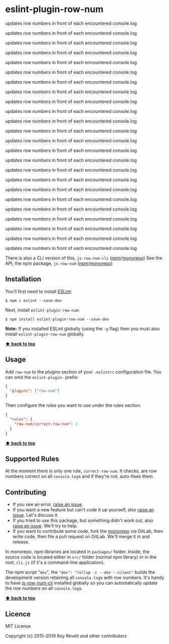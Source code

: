 # eslint-plugin-row-num

updates row numbers in front of each encountered console.log

updates row numbers in front of each encountered console.log

updates row numbers in front of each encountered console.log

updates row numbers in front of each encountered console.log

updates row numbers in front of each encountered console.log

updates row numbers in front of each encountered console.log

updates row numbers in front of each encountered console.log

updates row numbers in front of each encountered console.log

updates row numbers in front of each encountered console.log

updates row numbers in front of each encountered console.log

updates row numbers in front of each encountered console.log

updates row numbers in front of each encountered console.log

updates row numbers in front of each encountered console.log

updates row numbers in front of each encountered console.log

updates row numbers in front of each encountered console.log

updates row numbers in front of each encountered console.log

updates row numbers in front of each encountered console.log

updates row numbers in front of each encountered console.log

updates row numbers in front of each encountered console.log

updates row numbers in front of each encountered console.log

updates row numbers in front of each encountered console.log

updates row numbers in front of each encountered console.log

updates row numbers in front of each encountered console.log

updates row numbers in front of each encountered console.log

There is also a CLI version of this, `js-row-num-cli` ([npm](https://www.npmjs.com/package/js-row-num-cli)/[monorepo](https://gitlab.com/codsen/codsen/tree/master/packages/js-row-num-cli/))
See the API, the npm package, `js-row-num` ([npm](https://www.npmjs.com/package/js-row-num)/[monorepo](https://gitlab.com/codsen/codsen/tree/master/packages/js-row-num/))

## Installation

You'll first need to install [ESLint](http://eslint.org):

```
$ npm i eslint --save-dev
```

Next, install `eslint-plugin-row-num`:

```
$ npm install eslint-plugin-row-num --save-dev
```

**Note:** If you installed ESLint globally (using the `-g` flag) then you must also install `eslint-plugin-row-num` globally.

**[⬆ back to top](#)**

## Usage

Add `row-num` to the plugins section of your `.eslintrc` configuration file. You can omit the `eslint-plugin-` prefix:

```json
{
  "plugins": ["row-num"]
}
```

Then configure the rules you want to use under the rules section.

```json
{
  "rules": {
    "row-num/correct-row-num": 2
  }
}
```

**[⬆ back to top](#)**

## Supported Rules

At the moment there is only one rule, `correct-row-num`. It checks, are row numbers correct on all `console.log`s and if they're not, auto-fixes them.

## Contributing

- If you see an error, [raise an issue](<https://gitlab.com/codsen/codsen/issues/new?issue[title]=eslint-plugin-row-num%20package%20-%20put%20title%20here&issue[description]=**Which%20package%20is%20this%20issue%20for**%3A%20%0Aeslint-plugin-row-num%0A%0A**Describe%20the%20issue%20(if%20necessary)**%3A%20%0A%0A%0A%2Fassign%20%40revelt>).
- If you want a new feature but can't code it up yourself, also [raise an issue](<https://gitlab.com/codsen/codsen/issues/new?issue[title]=eslint-plugin-row-num%20package%20-%20put%20title%20here&issue[description]=**Which%20package%20is%20this%20issue%20for**%3A%20%0Aeslint-plugin-row-num%0A%0A**Describe%20the%20issue%20(if%20necessary)**%3A%20%0A%0A%0A%2Fassign%20%40revelt>). Let's discuss it.
- If you tried to use this package, but something didn't work out, also [raise an issue](<https://gitlab.com/codsen/codsen/issues/new?issue[title]=eslint-plugin-row-num%20package%20-%20put%20title%20here&issue[description]=**Which%20package%20is%20this%20issue%20for**%3A%20%0Aeslint-plugin-row-num%0A%0A**Describe%20the%20issue%20(if%20necessary)**%3A%20%0A%0A%0A%2Fassign%20%40revelt>). We'll try to help.
- If you want to contribute some code, fork the [monorepo](https://gitlab.com/codsen/codsen/) via GitLab, then write code, then file a pull request on GitLab. We'll merge it in and release.

In monorepo, npm libraries are located in `packages/` folder. Inside, the source code is located either in `src/` folder (normal npm library) or in the root, `cli.js` (if it's a command-line application).

The npm script "`dev`", the `"dev": "rollup -c --dev --silent"` builds the development version retaining all `console.log`s with row numbers. It's handy to have [js-row-num-cli](https://www.npmjs.com/package/js-row-num-cli) installed globally so you can automatically update the row numbers on all `console.log`s.

**[⬆ back to top](#)**

## Licence

MIT License

Copyright (c) 2015-2019 Roy Revelt and other contributors
